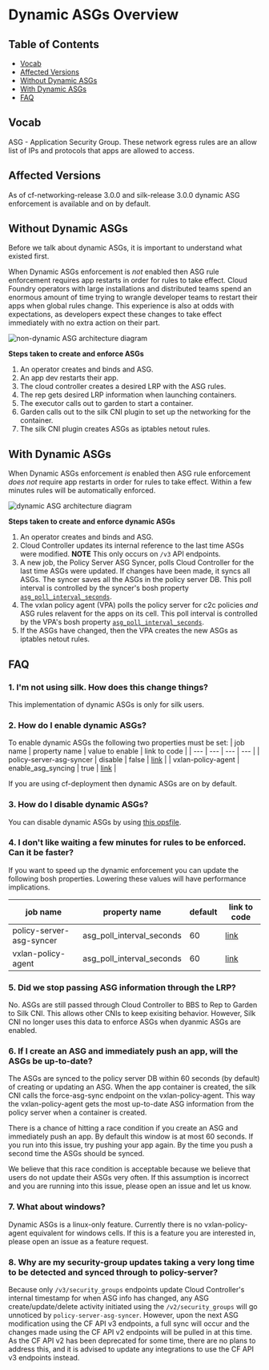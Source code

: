 # Dynamic ASGs Overview

## Table of Contents
* [Vocab](#vocab)
* [Affected Versions](#affected-versions)
* [Without Dynamic ASGs](#without-dynamic-asgs)
* [With Dynamic ASGs](#with-dynamic-asgs)
* [FAQ](#faq)

## Vocab

ASG - Application Security Group. These network egress rules are an allow list
of IPs and protocols that apps are allowed to access.

## Affected Versions
As of cf-networking-release 3.0.0 and silk-release 3.0.0 dynamic ASG enforcement
is available and on by default.

## Without Dynamic ASGs
Before we talk about dynamic ASGs, it is important to understand what existed first.

When Dynamic ASGs enforcement is _not_ enabled then ASG rule enforcement
requires app restarts in order for rules to take effect. Cloud Foundry operators
with large installations and distributed teams spend an enormous amount of time
trying to wrangle developer teams to restart their apps when global rules
change. This experience is also at odds with expectations, as developers expect
these changes to take effect immediately with no extra action on their part.

![non-dynamic ASG architecture
diagram](asg-enforcement-during-container-create-architecture.png)

<!---
Private link to the google drawing [here](https://docs.google.com/drawings/d/1-hsdMlLFccTjb8X_7T6sl85Jcg75k4uU6ferl_GyQ_s/edit?usp=sharing).
-->

**Steps taken to create and enforce ASGs**
1. An operator creates and binds and ASG.
1. An app dev restarts their app.
1. The cloud controller creates a desired LRP with the ASG rules.
1. The rep gets desired LRP information when launching containers.
1. The executor calls out to garden to start a container.
1. Garden calls out to the silk CNI plugin to set up the networking for the
   container.
1. The silk CNI plugin creates ASGs as iptables netout rules.

## With Dynamic ASGs
When Dynamic ASGs enforcement _is_ enabled then ASG rule enforcement _does not_
require app restarts in order for rules to take effect. Within a few minutes
rules will be automatically enforced.

![dynamic ASG architecture
diagram](dynamic-asg-enforcement-architecture.png)

<!---
Private link to the google drawing [here](https://docs.google.com/drawings/d/1UZtpPkvjzvEdY_d4hHrFZkdYkJcdtGYlwH2XmbTxoEc/edit?usp=sharing).
-->

**Steps taken to create and enforce dynamic ASGs**
1. An operator creates and binds and ASG.
1. Cloud Controller updates its internal reference to the last time ASGs were modified. **NOTE** This only occurs on `/v3` API endpoints.
1. A new job, the Policy Server ASG Syncer, polls Cloud Controller for the last time ASGs were updated. If changes have been made, it syncs all ASGs.
   The syncer saves all the ASGs in the policy server DB.  This poll interval is
   controlled by the syncer's bosh property
   [`asg_poll_interval_seconds`](https://github.com/cloudfoundry/cf-networking-release/blob/0c5029c88e9f61bb94829b4e0b8ed6732f30f9f0/jobs/policy-server-asg-syncer/spec#L31-L33).
1. The vxlan policy agent (VPA) polls the policy server for c2c policies _and_
   ASG rules relavent for the apps on its cell. This poll interval is controlled
   by the VPA's bosh property [`asg_poll_interval_seconds`](https://github.com/cloudfoundry/silk-release/blob/f1606499925ff94bc036a641d688967c7af1fef4/jobs/vxlan-policy-agent/spec#L59-L61).
1. If the ASGs have changed, then the VPA creates the new ASGs as iptables
   netout rules.

## FAQ
### 1. I'm not using silk. How does this change things?
This implementation of dynamic ASGs is only for silk users.

### 2. How do I enable dynamic ASGs?
To enable dynamic ASGs the following two properties must be set:
| job name | property name | value to enable | link to code |
| --- | --- | --- | --- |
| policy-server-asg-syncer | disable | false | [link](https://github.com/cloudfoundry/cf-networking-release/blob/0c5029c88e9f61bb94829b4e0b8ed6732f30f9f0/jobs/policy-server-asg-syncer/spec#L27-L29) |
| vxlan-policy-agent | enable_asg_syncing | true | [link](https://github.com/cloudfoundry/silk-release/blob/f1606499925ff94bc036a641d688967c7af1fef4/jobs/vxlan-policy-agent/spec#L55-L57) |

If you are using cf-deployment then dynamic ASGs are on by default.

### 3. How do I disable dynamic ASGs?
You can disable dynamic ASGs by using [this opsfile](https://github.com/cloudfoundry/cf-deployment/blob/604b5822259d8c889c3cdc4a2723af0e636570bb/operations/disable-dynamic-asgs.yml).

### 4. I don't like waiting a few minutes for rules to be enforced. Can it be faster?
If you want to speed up the dynamic enforcement you can update the following
bosh properties. Lowering these values will have performance implications.

| job name | property name | default | link to code|
| --- | --- | --- | --- |
| policy-server-asg-syncer | asg_poll_interval_seconds | 60 | [link](https://github.com/cloudfoundry/cf-networking-release/blob/0c5029c88e9f61bb94829b4e0b8ed6732f30f9f0/jobs/policy-server-asg-syncer/spec#L31-L33) |
| vxlan-policy-agent | asg_poll_interval_seconds | 60 | [link](https://github.com/cloudfoundry/silk-release/blob/f1606499925ff94bc036a641d688967c7af1fef4/jobs/vxlan-policy-agent/spec#L59-L61) |

### 5. Did we stop passing ASG information through the LRP?
No. ASGs are still passed through Cloud Controller to BBS to Rep to Garden to
Silk CNI. This allows other CNIs to keep exisiting behavior. However, Silk CNI no longer uses this data to 
enforce ASGs when dyanmic ASGs are enabled.

### 6. If I create an ASG and immediately push an app, will the ASGs be up-to-date?
The ASGs are synced to the policy server DB within 60 seconds (by default) of creating or updating an ASG.
When the app container is created, the silk CNI calls the force-asg-sync endpoint on the vxlan-policy-agent.
This way the vxlan-policy-agent gets the most up-to-date ASG information from the policy server when a container is created.

There is a chance of hitting a race condition if you create an ASG and immediately push an app.
By default this window is at most 60 seconds. If you run into this issue, try pushing your app again.
By the time you push a second time the ASGs should be synced.

We believe that this race condition is acceptable because we believe that users do not update their ASGs very often. If this assumption is incorrect and you are running into this issue, please open an issue and let us know.

### 7. What about windows?
Dynamic ASGs is a linux-only feature. Currently there is no vxlan-policy-agent
equivalent for windows cells. If this is a feature you are interested in, please
open an issue as a feature request.

### 8. Why are my security-group updates taking a very long time to be detected and synced through to policy-server?

Because only `/v3/security_groups` endpoints update Cloud Controller's internal timestamp for when ASG info has changed, any
ASG create/update/delete activity initiated using the `/v2/security_groups` will go unnoticed by `policy-server-asg-syncer`.
However, upon the next ASG modification using the CF API v3 endpoints, a full sync will occur and the changes made using the
CF API v2 endpoints will be pulled in at this time. As the CF API v2 has been deprecated for some
time, there are no plans to address this, and it is advised to update any integrations to use the CF API v3 endpoints
instead.
